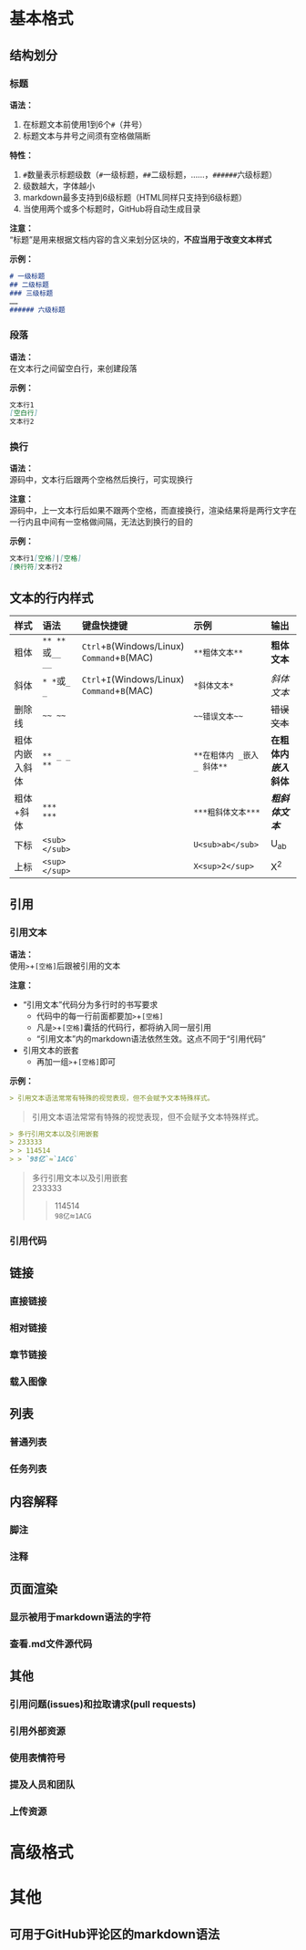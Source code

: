 # 基本格式
## 结构划分
### 标题
**语法：**
1. 在标题文本前使用1到6个`#`（井号）
2. 标题文本与井号之间须有空格做隔断

**特性：**
1. `#`数量表示标题级数（`#`一级标题，`##`二级标题，……，`######`六级标题）
2. 级数越大，字体越小
3. markdown最多支持到6级标题（HTML同样只支持到6级标题）
4. 当使用两个或多个标题时，GitHub将自动生成目录

**注意：**  
“标题”是用来根据文档内容的含义来划分区块的，**不应当用于改变文本样式**

**示例：**
```markdown
# 一级标题
## 二级标题
### 三级标题
……
###### 六级标题
```

### 段落
**语法：**  
在文本行之间留空白行，来创建段落

**示例：**
``` markdown
文本行1
[空白行]
文本行2
```

### 换行
**语法：**  
源码中，文本行后跟两个空格然后换行，可实现换行

**注意：**  
源码中，上一文本行后如果不跟两个空格，而直接换行，渲染结果将是两行文字在一行内且中间有一空格做间隔，无法达到换行的目的

**示例：**
```markdown
文本行1[空格]|[空格]
[换行符]文本行2
```

## 文本的行内样式
|样式          |语法            |键盘快捷键                                       |示例                     |输出                      |
|:-------------|:---------------|:------------------------------------------------|:-----------------------|:-------------------------|
|粗体          |`** **`或`__ __`|`Ctrl`+`B`(Windows/Linux)<br />`Command`+`B`(MAC)|`**粗体文本**`           |**粗体文本**             |
|斜体          |`* *`或`_ _`    |`Ctrl`+`I`(Windows/Linux)<br />`Command`+`B`(MAC)|`*斜体文本*`             |*斜体文本*                |
|删除线        |`~~ ~~`         |                                                 |`~~错误文本~~`           |~~错误文本~~              |
|粗体内嵌入斜体|`** _ _ **`     |                                                 |`**在粗体内 _嵌入_ 斜体**`|**在粗体内 _嵌入_ 斜体**|
|粗体+斜体     |`*** ***`       |                                                 |`***粗斜体文本***`       |***粗斜体文本***         |
|下标          |`<sub> </sub>`  |                                                 |`U<sub>ab</sub>`         |U<sub>ab</sub>           |
|上标          |`<sup> </sup>`  |                                                 |`X<sup>2</sup>`          |X<sup>2</sup>            |

## 引用
### 引用文本
**语法：**  
使用`>`+`[空格]`后跟被引用的文本

**注意：**
- “引用文本”代码分为多行时的书写要求
  - 代码中的每一行前面都要加`>`+`[空格]`
  - 凡是`>`+`[空格]`囊括的代码行，都将纳入同一层引用
  - “引用文本”内的markdown语法依然生效。这点不同于“引用代码”
- 引用文本的嵌套
  - 再加一组`>`+`[空格]`即可

**示例：**
```markdown
> 引用文本语法常常有特殊的视觉表现，但不会赋予文本特殊样式。
```
> 引用文本语法常常有特殊的视觉表现，但不会赋予文本特殊样式。

```markdown
> 多行引用文本以及引用嵌套  
> 233333
> > 114514
> > `98亿`≈`1ACG`
```
> 多行引用文本以及引用嵌套  
> 233333
> > 114514  
> > `98亿`≈`1ACG`

### 引用代码
## 链接
### 直接链接
### 相对链接
### 章节链接
### 载入图像
## 列表
### 普通列表
### 任务列表
## 内容解释
### 脚注
### 注释
## 页面渲染
### 显示被用于markdown语法的字符
### 查看.md文件源代码
## 其他
### 引用问题(issues)和拉取请求(pull requests)
### 引用外部资源
### 使用表情符号
### 提及人员和团队
### 上传资源
# 高级格式
# 其他
## 可用于GitHub评论区的markdown语法
